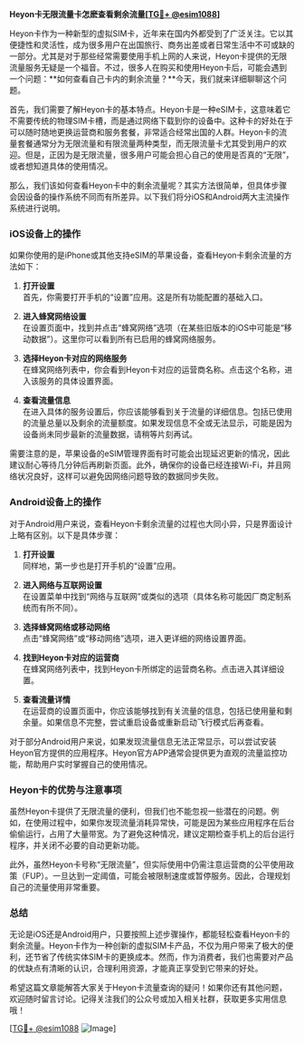 **Heyon卡无限流量卡怎麽查看剩余流量[[TG💪+ @esim1088](https://t.me/s/esim1088)]**

Heyon卡作为一种新型的虚拟SIM卡，近年来在国内外都受到了广泛关注。它以其便捷性和灵活性，成为很多用户在出国旅行、商务出差或者日常生活中不可或缺的一部分。尤其是对于那些经常需要使用手机上网的人来说，Heyon卡提供的无限流量服务无疑是一个福音。不过，很多人在购买和使用Heyon卡后，可能会遇到一个问题：**如何查看自己卡内的剩余流量？**今天，我们就来详细聊聊这个问题。

首先，我们需要了解Heyon卡的基本特点。Heyon卡是一种eSIM卡，这意味着它不需要传统的物理SIM卡槽，而是通过网络下载到你的设备中。这种卡的好处在于可以随时随地更换运营商和服务套餐，非常适合经常出国的人群。Heyon卡的流量套餐通常分为无限流量和有限流量两种类型，而无限流量卡尤其受到用户的欢迎。但是，正因为是无限流量，很多用户可能会担心自己的使用是否真的“无限”，或者想知道具体的使用情况。

那么，我们该如何查看Heyon卡中的剩余流量呢？其实方法很简单，但具体步骤会因设备的操作系统不同而有所差异。以下我们将分iOS和Android两大主流操作系统进行说明。

### iOS设备上的操作

如果你使用的是iPhone或其他支持eSIM的苹果设备，查看Heyon卡剩余流量的方法如下：

1. **打开设置**  
   首先，你需要打开手机的“设置”应用。这是所有功能配置的基础入口。

2. **进入蜂窝网络设置**  
   在设置页面中，找到并点击“蜂窝网络”选项（在某些旧版本的iOS中可能是“移动数据”）。这里你可以看到所有已启用的蜂窝网络服务。

3. **选择Heyon卡对应的网络服务**  
   在蜂窝网络列表中，你会看到Heyon卡对应的运营商名称。点击这个名称，进入该服务的具体设置界面。

4. **查看流量信息**  
   在进入具体的服务设置后，你应该能够看到关于流量的详细信息。包括已使用的流量总量以及剩余的流量额度。如果发现信息不全或无法显示，可能是因为设备尚未同步最新的流量数据，请稍等片刻再试。

需要注意的是，苹果设备的eSIM管理界面有时可能会出现延迟更新的情况，因此建议耐心等待几分钟后再刷新页面。此外，确保你的设备已经连接Wi-Fi，并且网络状况良好，这样可以避免因网络问题导致的数据同步失败。

### Android设备上的操作

对于Android用户来说，查看Heyon卡剩余流量的过程也大同小异，只是界面设计上略有区别。以下是具体步骤：

1. **打开设置**  
   同样地，第一步也是打开手机的“设置”应用。

2. **进入网络与互联网设置**  
   在设置菜单中找到“网络与互联网”或类似的选项（具体名称可能因厂商定制系统而有所不同）。

3. **选择蜂窝网络或移动网络**  
   点击“蜂窝网络”或“移动网络”选项，进入更详细的网络设置界面。

4. **找到Heyon卡对应的运营商**  
   在蜂窝网络列表中，找到Heyon卡所绑定的运营商名称。点击进入其详细设置。

5. **查看流量详情**  
   在运营商的设置页面中，你应该能够找到有关流量的信息，包括已使用量和剩余量。如果信息不完整，尝试重启设备或重新启动飞行模式后再查看。

对于部分Android用户来说，如果发现流量信息无法正常显示，可以尝试安装Heyon官方提供的应用程序。Heyon官方APP通常会提供更为直观的流量监控功能，帮助用户实时掌握自己的使用情况。

### Heyon卡的优势与注意事项

虽然Heyon卡提供了无限流量的便利，但我们也不能忽视一些潜在的问题。例如，在使用过程中，如果你发现流量消耗异常快，可能是因为某些应用程序在后台偷偷运行，占用了大量带宽。为了避免这种情况，建议定期检查手机上的后台运行程序，并关闭不必要的自动更新功能。

此外，虽然Heyon卡号称“无限流量”，但实际使用中仍需注意运营商的公平使用政策（FUP）。一旦达到一定阈值，可能会被限制速度或暂停服务。因此，合理规划自己的流量使用非常重要。

### 总结

无论是iOS还是Android用户，只要按照上述步骤操作，都能轻松查看Heyon卡的剩余流量。Heyon卡作为一种创新的虚拟SIM卡产品，不仅为用户带来了极大的便利，还节省了传统实体SIM卡的更换成本。然而，作为消费者，我们也需要对产品的优缺点有清晰的认识，合理利用资源，才能真正享受到它带来的好处。

希望这篇文章能解答大家关于Heyon卡流量查询的疑问！如果你还有其他问题，欢迎随时留言讨论。记得关注我们的公众号或加入相关社群，获取更多实用信息哦！

[[TG💪+ @esim1088](https://t.me/s/esim1088) ![Image](https://i.postimg.cc/4NQfJmqS/Snipaste-2025-05-13-00-14-12.png)]